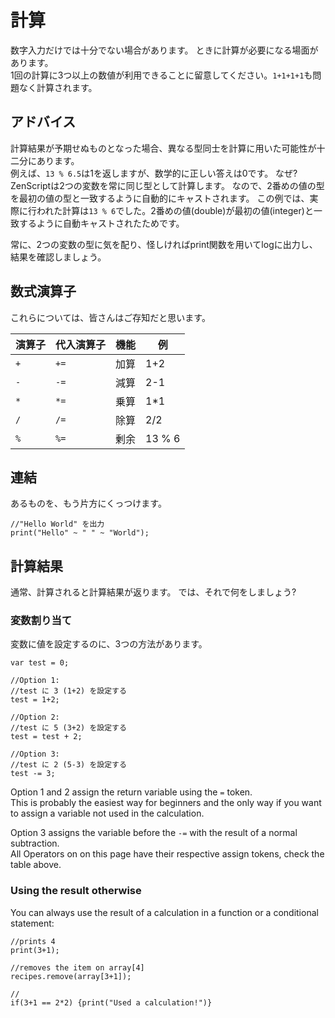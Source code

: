# 計算

数字入力だけでは十分でない場合があります。 ときに計算が必要になる場面があります。  
1回の計算に3つ以上の数値が利用できることに留意してください。`1+1+1+1`も問題なく計算されます。

## アドバイス

計算結果が予期せぬものとなった場合、異なる型同士を計算に用いた可能性が十二分にあります。  
例えば、`13 % 6.5`は1を返しますが、数学的に正しい答えは0です。 なぜ? ZenScriptは2つの変数を常に同じ型として計算します。 なので、2番めの値の型を最初の値の型と一致するように自動的にキャストされます。 この例では、実際に行われた計算は`13 % 6`でした。2番めの値(double)が最初の値(integer)と一致するように自動キャストされたためです。

常に、2つの変数の型に気を配り、怪しければprint関数を用いてlogに出力し、結果を確認しましょう。

## 数式演算子

これらについては、皆さんはご存知だと思います。

| 演算子 | 代入演算子 | 機能 | 例      |
| --- | ----- | -- | ------ |
| `+` | `+=`  | 加算 | 1+2    |
| `-` | `-=`  | 減算 | 2-1    |
| `*` | `*=`  | 乗算 | 1*1    |
| `/` | `/=`  | 除算 | 2/2    |
| `%` | `%=`  | 剰余 | 13 % 6 |

## 連結

あるものを、もう片方にくっつけます。

```zenscript
//"Hello World" を出力
print("Hello" ~ " " ~ "World");
```

## 計算結果

通常、計算されると計算結果が返ります。 では、それで何をしましょう?

### 変数割り当て

変数に値を設定するのに、3つの方法があります。

```zenscript
var test = 0;

//Option 1:
//test に 3 (1+2) を設定する
test = 1+2;

//Option 2:
//test に 5 (3+2) を設定する
test = test + 2;

//Option 3:
//test に 2 (5-3) を設定する
test -= 3;
```

Option 1 and 2 assign the return variable using the `=` token.  
This is probably the easiest way for beginners and the only way if you want to assign a variable not used in the calculation.

Option 3 assigns the variable before the `-=` with the result of a normal subtraction.  
All Operators on on this page have their respective assign tokens, check the table above.

### Using the result otherwise

You can always use the result of a calculation in a function or a conditional statement:

```zenscript
//prints 4
print(3+1);

//removes the item on array[4]
recipes.remove(array[3+1]);

//
if(3+1 == 2*2) {print("Used a calculation!")}
```